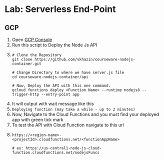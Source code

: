 # Lab: Serverless End-Point

## GCP

1. Open [GCP Console](https://console.cloud.google.com/)
2. Run this script to Deploy the Node Js API
3.  ```
    # Clone the Repository
    git clone https://github.com/vkhazin/courseware-nodejs-container.git
    
    # Change Directory to where we have server.js file
    cd courseware-nodejs-container/api
    
    # Now, Deploy the API with this one command.
    gcloud functions deploy <Function Name> --runtime nodejs8 --trigger-http --entry-point app
    ```
4. It will output with wait message like this
5. `Deploying function (may take a while - up to 2 minutes)`
6. Now, Navigate to the Cloud Functions and you must find your deployed app with green tick mark
7. To test the API with Cloud Function navigate to this url
8.  ```
    https://<region-name>-<projectId>.cloudfunctions.net/<functionAppName>
    
    # ex: https://us-central1-node-js-cloud-function.cloudfunctions.net/nodejsFuncs
    ```
